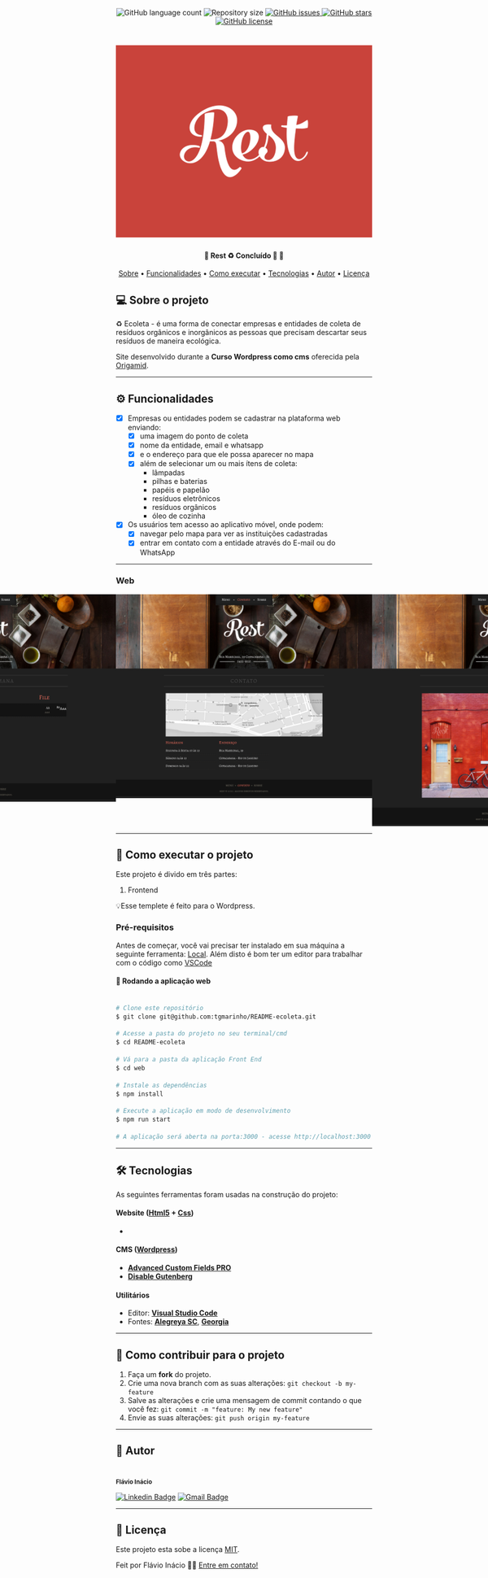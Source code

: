
<p align="center">
  <img alt="GitHub language count" src="https://img.shields.io/github/languages/count/FlavioInacio-jf/README-site-rest?color=%2304D361">

  <img alt="Repository size" src="https://img.shields.io/github/repo-size/FlavioInacio-jf/README-site-rest">
  
  <a href="https://github.com/FlavioInacio-jf/site-rest/issues">
    <img alt="GitHub issues" src="https://img.shields.io/github/issues/FlavioInacio-jf/site-rest">
  </a>
  
  <a href="https://github.com/FlavioInacio-jf/site-rest/stargazers">
    <img alt="GitHub stars" src="https://img.shields.io/github/stars/FlavioInacio-jf/site-rest">
  </a>
  
  <a href="https://github.com/FlavioInacio-jf/site-rest/blob/master/LICENSE">
   <img alt="GitHub license" src="https://img.shields.io/github/license/FlavioInacio-jf/site-rest">
  </a>
  
</p>
<h1 align="center">
    <img alt="Restbanner" title="#Banner Rest" src="screenshot.png" />
</h1>

<h4 align="center"> 
	🚧  Rest ♻️ Concluído 🚀 🚧
</h4>

<p align="center">
 <a href="#-sobre-o-projeto">Sobre</a> •
 <a href="#-funcionalidades">Funcionalidades</a> •
 <a href="#-como-executar-o-projeto">Como executar</a> • 
 <a href="#-tecnologias">Tecnologias</a> • 
 <a href="#-autor">Autor</a> • 
 <a href="#user-content--licença">Licença</a>
</p>


## 💻 Sobre o projeto

♻️ Ecoleta - é uma forma de conectar empresas e entidades de coleta de resíduos orgânicos e inorgânicos as pessoas que precisam descartar seus resíduos de maneira ecológica.


Site desenvolvido durante a **Curso Wordpress como cms** oferecida pela [Origamid](https://www.origamid.com/curso/wordpress-como-cms).

---

## ⚙️ Funcionalidades

- [x] Empresas ou entidades podem se cadastrar na plataforma web enviando:
  - [x] uma imagem do ponto de coleta
  - [x] nome da entidade, email e whatsapp
  - [x] e o endereço para que ele possa aparecer no mapa
  - [x] além de selecionar um ou mais ítens de coleta: 
    - lâmpadas
    - pilhas e baterias
    - papéis e papelão
    - resíduos eletrônicos
    - resíduos orgânicos
    - óleo de cozinha

- [x] Os usuários tem acesso ao aplicativo móvel, onde podem:
  - [x] navegar pelo mapa para ver as instituições cadastradas
  - [x] entrar em contato com a entidade através do E-mail ou do WhatsApp

---

### Web

<p align="center" style="display: flex; align-items: flex-start; justify-content: center;">
  <img alt="Screen da pagina menu" title="#Rest" src="assets/screen-menu.png" width="800px">

  <img alt="Screen da pagina contato" title="#Rest" src="assets/screen-contato.png" width="800px">
  
  <img alt="Screen da pagina sobre" title="#Rest" src="assets/screen-sobre.png" width="800px">
</p>

---

## 🚀 Como executar o projeto

Este projeto é divido em três partes:
1. Frontend

💡Esse templete é feito para o Wordpress.

### Pré-requisitos

Antes de começar, você vai precisar ter instalado em sua máquina a seguinte ferramenta:
[Local](https://localwp.com/). 
Além disto é bom ter um editor para trabalhar com o código como [VSCode](https://code.visualstudio.com/)


#### 🧭 Rodando a aplicação web

```bash

# Clone este repositório
$ git clone git@github.com:tgmarinho/README-ecoleta.git

# Acesse a pasta do projeto no seu terminal/cmd
$ cd README-ecoleta

# Vá para a pasta da aplicação Front End
$ cd web

# Instale as dependências
$ npm install

# Execute a aplicação em modo de desenvolvimento
$ npm run start

# A aplicação será aberta na porta:3000 - acesse http://localhost:3000

```

---

## 🛠 Tecnologias

As seguintes ferramentas foram usadas na construção do projeto:


#### **Website**  ([Html5](https://nodejs.org/en/)  +  [Css](https://www.typescriptlang.org/))

-  

#### **CMS**  ([Wordpress](https://reactjs.org/))

-   **[Advanced Custom Fields PRO](https://www.advancedcustomfields.com/)**
-   **[Disable Gutenberg](https://perishablepress.com/disable-gutenberg/)**

#### [](https://github.com/tgmarinho/Ecoleta#utilit%C3%A1rios)**Utilitários**

-   Editor:  **[Visual Studio Code](https://code.visualstudio.com/)**
-   Fontes:  **[Alegreya SC](https://fonts.google.com/?query=Alegreya+SC)**,  **[Georgia](https://fonts.google.com/?query=Georgia)**


---
## 💪 Como contribuir para o projeto

1. Faça um **fork** do projeto.
2. Crie uma nova branch com as suas alterações: `git checkout -b my-feature`
3. Salve as alterações e crie uma mensagem de commit contando o que você fez: `git commit -m "feature: My new feature"`
4. Envie as suas alterações: `git push origin my-feature`

---

## 🦸 Autor
 <img style="border-radius: 50%;" src="https://i.ibb.co/B26fQkK/capture-Fl-vio-In-cio.jpg" width="100px;" alt=""/>
 <br />
 <sub><b>Flávio Inácio</b></sub>
 <br />

[![Linkedin Badge](https://img.shields.io/badge/-Flávio-blue?style=flat-square&logo=Linkedin&logoColor=white&link=https://www.linkedin.com/in/fl%C3%A1vio-in%C3%A1cio/)](https://www.linkedin.com/in/fl%C3%A1vio-in%C3%A1cio/) 
[![Gmail Badge](https://img.shields.io/badge/-jflavioinacio22@gmail.com-c14438?style=flat-square&logo=Gmail&logoColor=white&link=mailto:jflavioinacio@gmail.com)](mailto:jflavioinacio22@gmail.com)

---

## 📝 Licença

Este projeto esta sobe a licença [MIT](./LICENSE).

Feit por Flávio Inácio 👋🏽 [Entre em contato!](https://www.linkedin.com/in/fl%C3%A1vio-in%C3%A1cio/)
